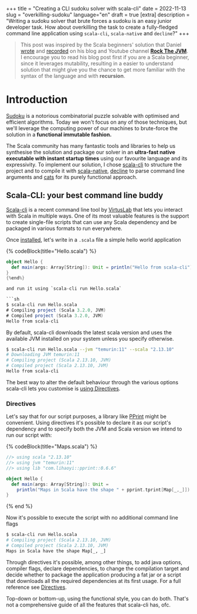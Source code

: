 +++
title = "Creating a CLI sudoku solver with scala-cli"
date = 2022-11-13
slug = "overkilling-sudoku"
language="en"
draft = true
[extra]
description = "Writing a sudoku solver that brute forces a sudoku is an easy junior developer task. How about overkilling the task to create a fully-fledged command line application using `scala-cli`, `scala-native` and `decline`?"
+++


> This post was inspired by the Scala beginners' solution that Daniel [wrote](https://blog.rockthejvm.com/sudoku-backtracking/) and [recorded](https://youtu.be/zBLCbqycVzw) on his blog and Youtube channel **[Rock The JVM](https://rockthejvm.com/)**. I encourage you to read his blog post first if you are a Scala beginner, since it leverages mutability, resulting in a easier to understand solution that might give you the chance to get more familiar with the syntax of the language and with **recursion**.

# Introduction
[Sudoku](https://en.wikipedia.org/wiki/Sudoku) is a notorious combinatorial puzzle solvable with optimised and efficient algorithms. Today we won't focus on any of those techniques, but we'll leverage the computing power of our machines to brute-force the solution in a **functional immutable fashion.**

The Scala community has many fantastic tools and libraries to help us synthesise the solution and package our solver in an **ultra-fast native executable with instant startup times** using our favourite language and its expressivity. To implement our solution, I chose [scala-cli](https://scala-cli.virtuslab.org/) to structure the project and to compile it with [scala-native](https://scala-native.org/en/stable/), [decline](https://ben.kirw.in/decline/) to parse command line arguments and [cats](https://typelevel.org/cats/) for its purely functional approach.

## Scala-CLI: your best command line buddy
[Scala-cli](https://scala-cli.virtuslab.org/) is a recent command line tool by [VirtusLab](https://virtuslab.org/) that lets you interact with Scala in multiple ways. One of its most valuable features is the support to create single-file scripts that can use any Scala dependency and be packaged in various formats to run everywhere.

Once [installed](https://scala-cli.virtuslab.org/install), let's write in a `.scala` file a simple hello world application

{% codeBlock(title="Hello.scala") %}
```scala
object Hello {
  def main(args: Array[String]): Unit = println("Hello from scala-cli")
}
{%end%}

and run it using `scala-cli run Hello.scala`

```sh
$ scala-cli run Hello.scala
# Compiling project (Scala 3.2.0, JVM)
# Compiled project (Scala 3.2.0, JVM)
Hello from scala-cli
```

By default, scala-cli downloads the latest scala version and uses the available JVM installed on your system unless you specify otherwise.

```sh
$ scala-cli run Hello.scala --jvm "temurin:11" --scala "2.13.10"
# Downloading JVM temurin:11
# Compiling project (Scala 2.13.10, JVM)
# Compiled project (Scala 2.13.10, JVM)
Hello from scala-cli
```

The best way to alter the default behaviour through the various options scala-cli lets you customise is [using Directives](https://scala-cli.virtuslab.org/docs/guides/using-directives). 

### Directives
Let's say that for our script purposes, a library like [PPrint](https://github.com/com-lihaoyi/PPrint) might be convenient. Using directives it's possible to declare it as our script's dependency and to specify both the JVM and Scala version we intend to run our script with:

{% codeBlock(title="Maps.scala") %}
```scala
//> using scala "2.13.10"
//> using jvm "temurin:11"
//> using lib "com.lihaoyi::pprint::0.6.6"

object Hello {
  def main(args: Array[String]): Unit =
    println("Maps in Scala have the shape " + pprint.tprint[Map[_,_]])
}
```
{% end %}

Now it's possible to execute the script with no additional command line flags

```sh
$ scala-cli run Hello.scala
# Compiling project (Scala 2.13.10, JVM)
# Compiled project (Scala 2.13.10, JVM)
Maps in Scala have the shape Map[_, _]
```


Through directives it's possible, among other things, to add java options, compiler flags, declare dependencies, to change the compilation target and decide whether to package the application producing a fat jar or a script that downloads all the required dependencies at its first usage. For a full reference see [Directives](https://scala-cli.virtuslab.org/docs/reference/scala-command/directives).

Top-down or bottom-up, using the functional style, you can do both.
That's not a comprehensive guide of all the features that scala-cli has, ofc.